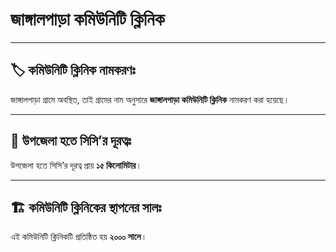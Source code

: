 # জাঙ্গালপাড়া কমিউনিটি ক্লিনিক

---

## 🏷️ কমিউনিটি ক্লিনিক নামকরণঃ

জাঙ্গালপাড়া গ্রামে অবস্থিত, তাই গ্রামের নাম অনুসারে **জাঙ্গালপাড়া কমিউনিটি ক্লিনিক** নামকরণ করা হয়েছে।

---

## 📍 উপজেলা হতে সিসি’র দূরত্বঃ

উপজেলা হতে সিসি’র দূরত্ব প্রায় **১৫ কিলোমিটার**।

---

## 🏗️ কমিউনিটি ক্লিনিকের স্থাপনের সালঃ

এই কমিউনিটি ক্লিনিকটি প্রতিষ্ঠিত হয় **২০০০ সালে**।
